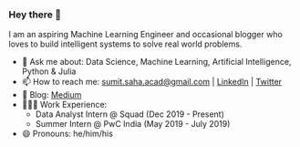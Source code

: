 ### Hey there 👋

I am an aspiring Machine Learning Engineer and occasional blogger who loves to build intelligent systems to solve real world problems. 

- 💬 Ask me about: Data Science, Machine Learning, Artificial Intelligence, Python & Julia
- 📫 How to reach me: <sumit.saha.acad@gmail.com> | [LinkedIn](https://www.linkedin.com/in/linksumitsaha/) | [Twitter](https://twitter.com/_sumitsaha_)
- 📝 Blog: [Medium](https://medium.com/@_sumitsaha_)
- 🧑🏽‍💻 Work Experience:
  - Data Analyst Intern @ Squad (Dec 2019 - Present)
  - Summer Intern @ PwC India (May 2019 - July 2019)
- 😄 Pronouns: he/him/his
